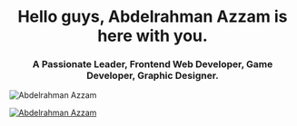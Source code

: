 <h1 align="center">Hello guys, Abdelrahman Azzam is here with you.</h1>
<h3 align="center">A Passionate Leader, Frontend Web Developer, Game Developer, Graphic Designer.</h3>

<p align="left"> <img src="https://komarev.com/ghpvc/?username=Abdelrahman-Azzam111&label=Profile%20views&color=0e75b6&style=flat" alt="Abdelrahman Azzam" /> </p>

<p align="left"> <a href="https://github.com/ryo-ma/github-profile-trophy"><img src="https://github-profile-trophy.vercel.app/?username=Abdelrahman-Azzam111" alt="Abdelrahman Azzam" /></a> </p>
